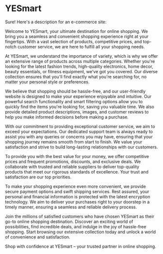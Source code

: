 # YESmart
Sure! Here's a description for an e-commerce site:

Welcome to YESmart, your ultimate destination for online shopping. We bring you a seamless and convenient shopping experience right at your fingertips. With a vast selection of products, competitive prices, and top-notch customer service, we are here to fulfill all your shopping needs.

At YESmart, we understand the importance of variety, which is why we offer an extensive range of products across multiple categories. Whether you're looking for the latest fashion trends, high-quality electronics, home decor, beauty essentials, or fitness equipment, we've got you covered. Our diverse collection ensures that you'll find exactly what you're searching for, no matter your personal style or preferences.

We believe that shopping should be hassle-free, and our user-friendly website is designed to make your experience enjoyable and intuitive. Our powerful search functionality and smart filtering options allow you to quickly find the items you're looking for, saving you valuable time. We also provide detailed product descriptions, images, and customer reviews to help you make informed decisions before making a purchase.

With our commitment to providing exceptional customer service, we aim to exceed your expectations. Our dedicated support team is always ready to assist you with any queries or concerns you may have, ensuring that your shopping journey remains smooth from start to finish. We value your satisfaction and strive to build long-lasting relationships with our customers.

To provide you with the best value for your money, we offer competitive prices and frequent promotions, discounts, and exclusive deals. We collaborate with trusted and reliable suppliers to deliver top-quality products that meet our rigorous standards of excellence. Your trust and satisfaction are our top priorities.

To make your shopping experience even more convenient, we provide secure payment options and swift shipping services. Rest assured, your personal and financial information is protected with the latest encryption technology. We aim to deliver your purchases right to your doorstep in a timely manner, ensuring a seamless and reliable delivery process.

Join the millions of satisfied customers who have chosen YESmart as their go-to online shopping destination. Discover an exciting world of possibilities, find incredible deals, and indulge in the joy of hassle-free shopping. Start browsing our extensive collection today and unlock a world of convenience and satisfaction.

Shop with confidence at YESmart – your trusted partner in online shopping.
